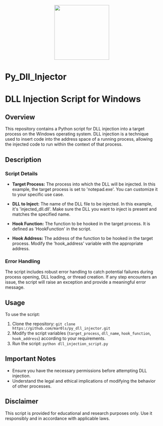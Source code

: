 <div id="header" align="center">
    <img src="https://media2.giphy.com/media/v1.Y2lkPTc5MGI3NjExaWFqNXJ6N25ycjJlYm14c29jbnVwMDVsZWhjZGowNTA2aG90N3lxZiZlcD12MV9pbnRlcm5hbF9naWZfYnlfaWQmY3Q9Zw/NpGgnGZgOHcRvj9fHe/giphy.gif" width="180"/>
</div>


# Py_Dll_Injector

# DLL Injection Script for Windows

## Overview

This repository contains a Python script for DLL injection into a target process on the Windows operating system. DLL injection is a technique used to insert code into the address space of a running process, allowing the injected code to run within the context of that process.

## Description

### Script Details

- **Target Process:** The process into which the DLL will be injected. In this example, the target process is set to 'notepad.exe'. You can customize it to your specific use case.

- **DLL to Inject:** The name of the DLL file to be injected. In this example, it's 'injected_dll.dll'. Make sure the DLL you want to inject is present and matches the specified name.

- **Hook Function:** The function to be hooked in the target process. It is defined as 'HookFunction' in the script.

- **Hook Address:** The address of the function to be hooked in the target process. Modify the 'hook_address' variable with the appropriate address.

### Error Handling

The script includes robust error handling to catch potential failures during process opening, DLL loading, or thread creation. If any step encounters an issue, the script will raise an exception and provide a meaningful error message.

## Usage

To use the script:

1. Clone the repository: `git clone https://github.com/mar0ls/py_dll_injector.git`
2. Modify the script variables (`target_process`, `dll_name`, `hook_function`, `hook_address`) according to your requirements.
3. Run the script: `python dll_injection_script.py`

## Important Notes

- Ensure you have the necessary permissions before attempting DLL injection.
- Understand the legal and ethical implications of modifying the behavior of other processes.

## Disclaimer

This script is provided for educational and research purposes only. Use it responsibly and in accordance with applicable laws.
